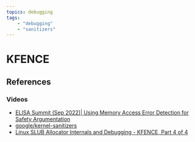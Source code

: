 ```yaml
---
topics: debugging
tags:
    - "debugging"
    - "sanitizers"
---
```


# KFENCE

## References

### Videos

- [ELISA Summit (Sep 2022)| Using Memory Access Error Detection for Safety Argumentation](https://youtu.be/sLiuPNSNdGg)
- [google/kernel-sanitizers](https://github.com/google/kernel-sanitizers/tree/master)
- [Linux SLUB Allocator Internals and Debugging - KFENCE, Part 4 of 4](https://blogs.oracle.com/linux/post/linux-slub-allocator-internals-and-debugging-4)

